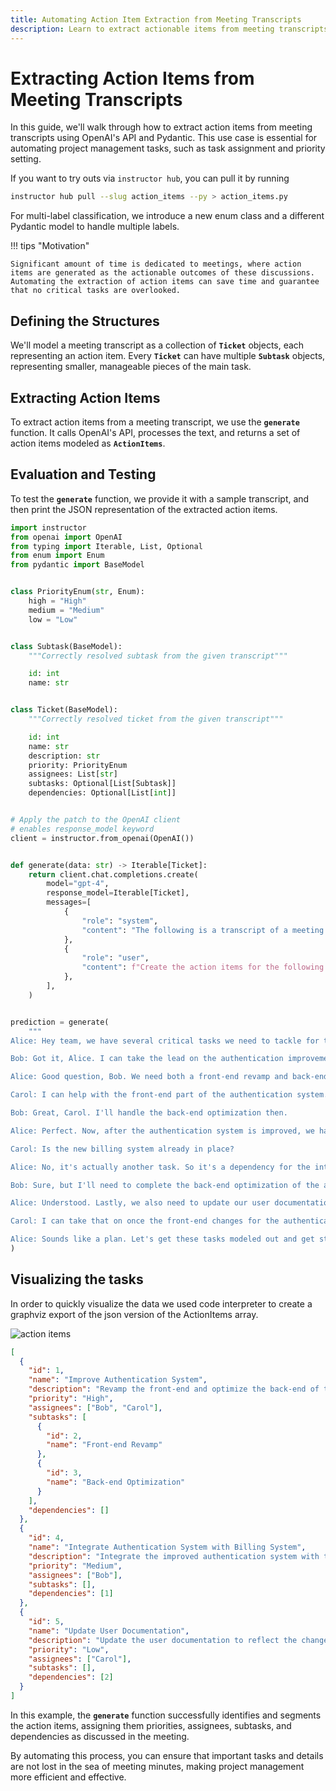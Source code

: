 ```yaml
---
title: Automating Action Item Extraction from Meeting Transcripts
description: Learn to extract actionable items from meeting transcripts using OpenAI's API and Pydantic for efficient project management.
---
```


# Extracting Action Items from Meeting Transcripts

In this guide, we'll walk through how to extract action items from meeting transcripts using OpenAI's API and Pydantic. This use case is essential for automating project management tasks, such as task assignment and priority setting.

If you want to try outs via `instructor hub`, you can pull it by running

```bash
instructor hub pull --slug action_items --py > action_items.py
```

For multi-label classification, we introduce a new enum class and a different Pydantic model to handle multiple labels.

!!! tips "Motivation"

    Significant amount of time is dedicated to meetings, where action items are generated as the actionable outcomes of these discussions. Automating the extraction of action items can save time and guarantee that no critical tasks are overlooked.

## Defining the Structures

We'll model a meeting transcript as a collection of **`Ticket`** objects, each representing an action item. Every **`Ticket`** can have multiple **`Subtask`** objects, representing smaller, manageable pieces of the main task.

## Extracting Action Items

To extract action items from a meeting transcript, we use the **`generate`** function. It calls OpenAI's API, processes the text, and returns a set of action items modeled as **`ActionItems`**.

## Evaluation and Testing

To test the **`generate`** function, we provide it with a sample transcript, and then print the JSON representation of the extracted action items.

```python
import instructor
from openai import OpenAI
from typing import Iterable, List, Optional
from enum import Enum
from pydantic import BaseModel


class PriorityEnum(str, Enum):
    high = "High"
    medium = "Medium"
    low = "Low"


class Subtask(BaseModel):
    """Correctly resolved subtask from the given transcript"""

    id: int
    name: str


class Ticket(BaseModel):
    """Correctly resolved ticket from the given transcript"""

    id: int
    name: str
    description: str
    priority: PriorityEnum
    assignees: List[str]
    subtasks: Optional[List[Subtask]]
    dependencies: Optional[List[int]]


# Apply the patch to the OpenAI client
# enables response_model keyword
client = instructor.from_openai(OpenAI())


def generate(data: str) -> Iterable[Ticket]:
    return client.chat.completions.create(
        model="gpt-4",
        response_model=Iterable[Ticket],
        messages=[
            {
                "role": "system",
                "content": "The following is a transcript of a meeting...",
            },
            {
                "role": "user",
                "content": f"Create the action items for the following transcript: {data}",
            },
        ],
    )


prediction = generate(
    """
Alice: Hey team, we have several critical tasks we need to tackle for the upcoming release. First, we need to work on improving the authentication system. It's a top priority.

Bob: Got it, Alice. I can take the lead on the authentication improvements. Are there any specific areas you want me to focus on?

Alice: Good question, Bob. We need both a front-end revamp and back-end optimization. So basically, two sub-tasks.

Carol: I can help with the front-end part of the authentication system.

Bob: Great, Carol. I'll handle the back-end optimization then.

Alice: Perfect. Now, after the authentication system is improved, we have to integrate it with our new billing system. That's a medium priority task.

Carol: Is the new billing system already in place?

Alice: No, it's actually another task. So it's a dependency for the integration task. Bob, can you also handle the billing system?

Bob: Sure, but I'll need to complete the back-end optimization of the authentication system first, so it's dependent on that.

Alice: Understood. Lastly, we also need to update our user documentation to reflect all these changes. It's a low-priority task but still important.

Carol: I can take that on once the front-end changes for the authentication system are done. So, it would be dependent on that.

Alice: Sounds like a plan. Let's get these tasks modeled out and get started."""
)
```

## Visualizing the tasks

In order to quickly visualize the data we used code interpreter to create a graphviz export of the json version of the ActionItems array.

![action items](../img/action_items.png)

```json
[
  {
    "id": 1,
    "name": "Improve Authentication System",
    "description": "Revamp the front-end and optimize the back-end of the authentication system",
    "priority": "High",
    "assignees": ["Bob", "Carol"],
    "subtasks": [
      {
        "id": 2,
        "name": "Front-end Revamp"
      },
      {
        "id": 3,
        "name": "Back-end Optimization"
      }
    ],
    "dependencies": []
  },
  {
    "id": 4,
    "name": "Integrate Authentication System with Billing System",
    "description": "Integrate the improved authentication system with the new billing system",
    "priority": "Medium",
    "assignees": ["Bob"],
    "subtasks": [],
    "dependencies": [1]
  },
  {
    "id": 5,
    "name": "Update User Documentation",
    "description": "Update the user documentation to reflect the changes in the authentication system",
    "priority": "Low",
    "assignees": ["Carol"],
    "subtasks": [],
    "dependencies": [2]
  }
]
```

In this example, the **`generate`** function successfully identifies and segments the action items, assigning them priorities, assignees, subtasks, and dependencies as discussed in the meeting.

By automating this process, you can ensure that important tasks and details are not lost in the sea of meeting minutes, making project management more efficient and effective.
